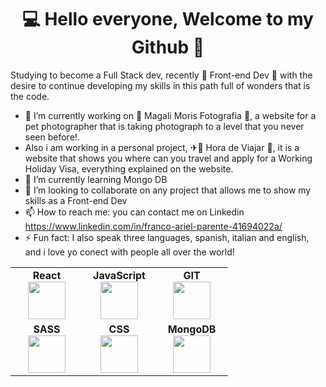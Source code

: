 <h1 align="center">💻 Hello everyone, Welcome to my Github 👋</h1>

Studying to become a Full Stack dev, recently 🙌 Front-end Dev 🙌 with the desire to continue developing my skills in this path full of wonders that is the code.



- 🔭 I’m currently working on 📸 Magali Moris Fotografia 📸, a website for a pet photographer that is taking photograph to a level that you never seen before!. 
- Also i am working in a personal project, ✈🛫 Hora de Viajar 🛫, it is a website that shows you where can you travel and apply for a Working Holiday Visa, everything explained on the website.
- 🌱 I’m currently learning Mongo DB
- 👯 I’m looking to collaborate on any project that allows me to show my skills as a Front-end Dev
- 📫 How to reach me: you can contact me on Linkedin https://www.linkedin.com/in/franco-ariel-parente-41694022a/
- ⚡ Fun fact: I also speak three languages, spanish, italian and english, and i love yo conect with people all over the world!


<table width="420px" align="center">
    <tbody>
        <tr valign="top">
            <td width="100px" align="center">
            <span><strong>React</strong></span><br>
            <img height=60 src="https://cdn.jsdelivr.net/gh/devicons/devicon/icons/react/react-original.svg" />
            </td>
            <td width="100px" align="center">
            <span><strong>JavaScript</strong></span><br>
            <img height=60 src="https://cdn.jsdelivr.net/gh/devicons/devicon/icons/javascript/javascript-original.svg">
            </td>
            <td width="100px" align="center">
            <span><strong>GIT</strong></span><br>
            <img height=60 src="https://cdn.jsdelivr.net/gh/devicons/devicon/icons/git/git-original.svg">
            </td>
        </tr>
        <tr valign="bottom">
            <td width="100px" align="center">
            <span><strong>SASS</strong></span><br>
            <img height=60 src="https://cdn.jsdelivr.net/gh/devicons/devicon/icons/sass/sass-original.svg">
            </td>
            <td width="100px" align="center">
            <span><strong>CSS</strong></span><br>
            <img height=60 src="https://cdn.jsdelivr.net/gh/devicons/devicon/icons/css3/css3-original.svg">
            </td>
            <td width="100px" align="center">
            <span><strong>MongoDB</strong></span><br>
            <img height=60 src="https://cdn.jsdelivr.net/gh/devicons/devicon/icons/mongodb/mongodb-original-wordmark.svg">
            </td>
        </tr>
    </tbody>
</table>

